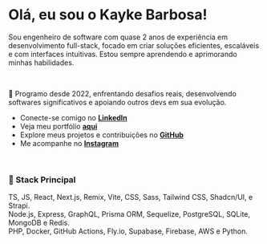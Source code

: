 <h1 align="left">Olá, eu sou o Kayke Barbosa!</h1>

<p align="left">Sou engenheiro de software com quase 2 anos de experiência em desenvolvimento full-stack, focado em criar soluções eficientes, escaláveis e com interfaces intuitivas. Estou sempre aprendendo e aprimorando minhas habilidades.</p>

<br />

🚀 Programo desde 2022, enfrentando desafios reais, desenvolvendo softwares significativos e apoiando outros devs em sua evolução.

- Conecte-se comigo no <b><a href="https://www.linkedin.com/in/kayke-barbosa-loiola" target="_blank">LinkedIn</a></b>
- Veja meu portfólio <b><a href="https://kaykebarbosa.vercel.app/" target="_blank">aqui</a></b>
- Explore meus projetos e contribuições no <b><a href="https://github.com/kaykeeb3" target="_blank">GitHub</a></b>
- Me acompanhe no <b><a href="https://instagram.com/kaykee_bl" target="_blank">Instagram</a></b>

<br />

### 🧠 Stack Principal

TS, JS, React, Next.js, Remix, Vite, CSS, Sass, Tailwind CSS, Shadcn/UI, e Strapi.<br>
Node.js, Express, GraphQL, Prisma ORM, Sequelize, PostgreSQL, SQLite, MongoDB e Redis.<br>
PHP, Docker, GitHub Actions, Fly.io, Supabase, Firebase, AWS e Python.
